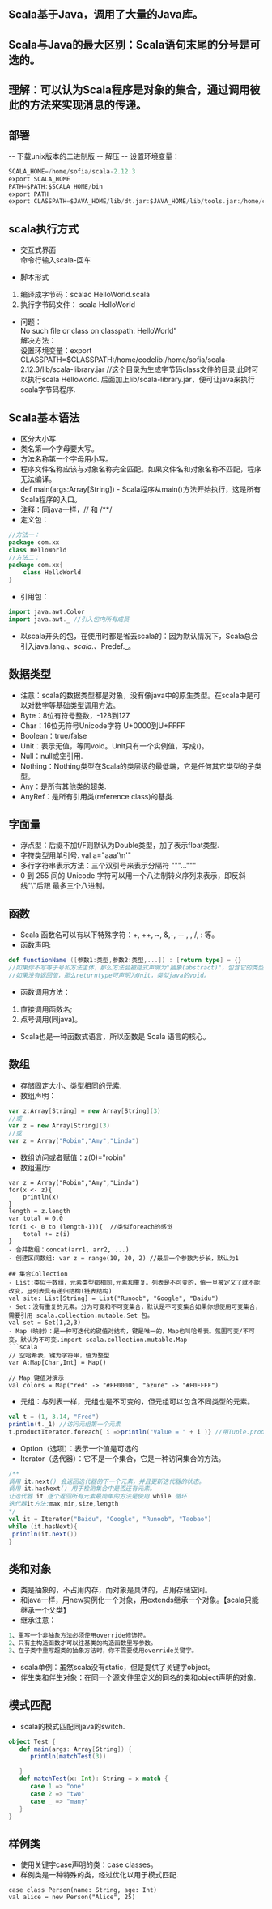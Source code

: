 ## Scala基于Java，调用了大量的Java库。
## Scala与Java的最大区别：Scala语句末尾的分号是可选的。
## 理解：可以认为Scala程序是对象的集合，通过调用彼此的方法来实现消息的传递。

## 部署
-- 下载unix版本的二进制版 -- 解压 -- 设置环境变量：  
```scala
SCALA_HOME=/home/sofia/scala-2.12.3
export SCALA_HOME
PATH=$PATH:$SCALA_HOME/bin
export PATH
export CLASSPATH=$JAVA_HOME/lib/dt.jar:$JAVA_HOME/lib/tools.jar:/home/codelib
```

## scala执行方式
- 交互式界面  
命令行输入scala-回车

- 脚本形式  
1. 编译成字节码：scalac HelloWorld.scala
2. 执行字节码文件： scala HelloWorld
- 问题：  
No such file or class on classpath: HelloWorld”  
解决方法：  
    设置环境变量：export CLASSPATH=$CLASSPATH:/home/codelib:/home/sofia/scala-2.12.3/lib/scala-library.jar  //这个目录为生成字节码class文件的目录,此时可以执行scala Helloworld. 后面加上lib/scala-library.jar，便可让java来执行scala字节码程序.

## Scala基本语法
- 区分大小写.
- 类名第一个字母要大写。
- 方法名称第一个字母用小写。
- 程序文件名称应该与对象名称完全匹配。如果文件名和对象名称不匹配，程序无法编译。
- def main(args:Array[String]) - Scala程序从main()方法开始执行，这是所有Scala程序的入口。
- 注释：同java一样，// 和 /**/
- 定义包：
```scala
//方法一：
package com.xx
class HelloWorld
//方法二：
package com.xx{
    class HelloWorld
}
```
- 引用包： 
```scala
import java.awt.Color
import java.awt._ //引入包内所有成员
```
- 以scala开头的包，在使用时都是省去scala的：因为默认情况下，Scala总会引入java.lang._、scala._、Predef._。

## 数据类型
- 注意：scala的数据类型都是对象，没有像java中的原生类型。在scala中是可以对数字等基础类型调用方法。
- Byte：8位有符号整数，-128到127
- Char：16位无符号Unicode字符 U+0000到U+FFFF
- Boolean：true/false
- Unit：表示无值，等同void。Unit只有一个实例值，写成()。
- Null：null或空引用.
- Nothing：Nothing类型在Scala的类层级的最低端，它是任何其它类型的子类型。
- Any：是所有其他类的超类.
- AnyRef：是所有引用类(reference class)的基类.

## 字面量
- 浮点型：后缀不加f/F则默认为Double类型，加了表示float类型.
- 字符类型用单引号. val a="aaa'\n'"
- 多行字符串表示方法：三个双引号来表示分隔符 """..."""
- 0 到 255 间的 Unicode 字符可以用一个八进制转义序列来表示，即反斜线‟\‟后跟 最多三个八进制。

## 函数
- Scala 函数名可以有以下特殊字符：+, ++, ~, &,-, -- , \, /, : 等。
- 函数声明:
```scala
def functionName ([参数1:类型,参数2:类型,...]) : [return type] = {}
//如果你不写等于号和方法主体，那么方法会被隐式声明为"抽象(abstract)"，包含它的类型于是也是一个抽象类型。
//如果没有返回值，那么returntype可声明为Unit，类似java的void。
```
- 函数调用方法：  
1. 直接调用函数名;
2. 点号调用(同java)。
- Scala也是一种函数式语言，所以函数是 Scala 语言的核心。

## 数组
- 存储固定大小、类型相同的元素.
- 数组声明：
```scala
var z:Array[String] = new Array[String](3)
//或
var z = new Array[String](3)
//或
var z = Array("Robin","Amy","Linda")
```
- 数组访问或者赋值：z(0)="robin"
- 数组遍历:
```
var z = Array("Robin","Amy","Linda")
for(x <- z){
    println(x)
}
length = z.length
var total = 0.0
for(i <- 0 to (length-1)){  //类似foreach的感觉
    total += z(i)
}
- 合并数组：concat(arr1, arr2, ...)
- 创建区间数组: var z = range(10, 20, 2) //最后一个参数为步长，默认为1

## 集合Collection
- List:类似于数组，元素类型都相同,元素和重复。列表是不可变的，值一旦被定义了就不能改变，且列表具有递归结构(链表结构)  
val site: List[String] = List("Runoob", "Google", "Baidu")
- Set：没有重复的元素。分为可变和不可变集合，默认是不可变集合如果你想使用可变集合，需要引用 scala.collection.mutable.Set 包。  
val set = Set(1,2,3)
- Map（映射）：是一种可迭代的键值对结构，键是唯一的，Map也叫哈希表。氛围可变/不可变，默认为不可变.import scala.collection.mutable.Map
```scala
// 空哈希表，键为字符串，值为整型
var A:Map[Char,Int] = Map()

// Map 键值对演示
val colors = Map("red" -> "#FF0000", "azure" -> "#F0FFFF")
```
- 元组：与列表一样，元组也是不可变的，但元组可以包含不同类型的元素。  
```scala
val t = (1, 3.14, "Fred")  
println(t._1) //访问元组第一个元素
t.productIterator.foreach{ i =>println("Value = " + i )} //用Tuple.productIterator() 方法来迭代输出元组的所有元素
```
- Option（选项）：表示一个值是可选的
- Iterator（迭代器）：它不是一个集合，它是一种访问集合的方法。
```scala
/**
调用 it.next() 会返回迭代器的下一个元素，并且更新迭代器的状态。
调用 it.hasNext() 用于检测集合中是否还有元素。
让迭代器 it 逐个返回所有元素最简单的方法是使用 while 循环
迭代器it方法:max,min,size,length
*/
val it = Iterator("Baidu", "Google", "Runoob", "Taobao")
while (it.hasNext){
 println(it.next())
}
```

## 类和对象
- 类是抽象的，不占用内存，而对象是具体的，占用存储空间。
- 和java一样，用new实例化一个对象，用extends继承一个对象。【scala只能继承一个父类】
- 继承注意：
```scala
1、重写一个非抽象方法必须使用override修饰符。
2、只有主构造函数才可以往基类的构造函数里写参数。
3、在子类中重写超类的抽象方法时，你不需要使用override关键字。
```
- scala单例：虽然scala没有static，但是提供了关键字object。
- 伴生类和伴生对象：在同一个源文件里定义的同名的类和object声明的对象.

## 模式匹配
- scala的模式匹配同java的switch.
```scala
object Test {
   def main(args: Array[String]) {
      println(matchTest(3))

   }
   def matchTest(x: Int): String = x match {
      case 1 => "one"
      case 2 => "two"
      case _ => "many"
   }
}
```
## 样例类
- 使用关键字case声明的类：case classes。
- 样例类是一种特殊的类，经过优化以用于模式匹配.
```
case class Person(name: String, age: Int)
val alice = new Person("Alice", 25)
```
